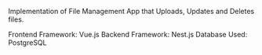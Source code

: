 Implementation of File Management App that Uploads, Updates and Deletes files.

Frontend Framework: Vue.js
Backend Framework: Nest.js
Database Used: PostgreSQL
